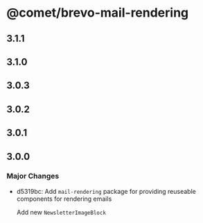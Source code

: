 # @comet/brevo-mail-rendering

## 3.1.1

## 3.1.0

## 3.0.3

## 3.0.2

## 3.0.1

## 3.0.0

### Major Changes

-   d5319bc: Add `mail-rendering` package for providing reuseable components for rendering emails

    Add new `NewsletterImageBlock`
